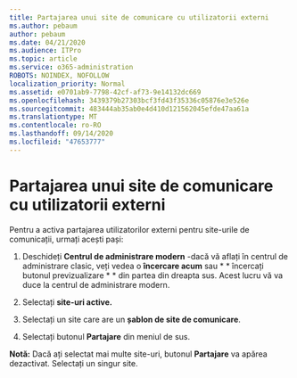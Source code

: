 ```yaml
---
title: Partajarea unui site de comunicare cu utilizatorii externi
ms.author: pebaum
author: pebaum
ms.date: 04/21/2020
ms.audience: ITPro
ms.topic: article
ms.service: o365-administration
ROBOTS: NOINDEX, NOFOLLOW
localization_priority: Normal
ms.assetid: e0701ab9-7798-42cf-af73-9e14132dc669
ms.openlocfilehash: 3439379b27303bcf3fd43f35336c05876e3e526e
ms.sourcegitcommit: 483444ab35ab0e4d410d121562045efde47aa61a
ms.translationtype: MT
ms.contentlocale: ro-RO
ms.lasthandoff: 09/14/2020
ms.locfileid: "47653777"
---
```

# <a name="share-a-communication-site-with-external-users"></a>Partajarea unui site de comunicare cu utilizatorii externi

Pentru a activa partajarea utilizatorilor externi pentru site-urile de comunicații, urmați acești pași: 
  
1. Deschideți **Centrul de administrare modern** -dacă vă aflați în centrul de administrare clasic, veți vedea o **încercare acum** sau * * încercați butonul previzualizare * * din partea din dreapta sus. Acest lucru vă va duce la centrul de administrare modern. 
  
2. Selectați **site-uri active.**
  
3. Selectați un site care are un **șablon de site de comunicare**. 
  
4. Selectați butonul **Partajare** din meniul de sus. 
  
 **Notă:** Dacă ați selectat mai multe site-uri, butonul **Partajare** va apărea dezactivat. Selectați un singur site. 
  


